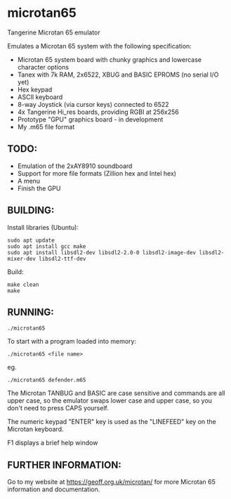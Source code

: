 # microtan65
Tangerine Microtan 65 emulator

Emulates a Microtan 65 system with the following specification:
* Microtan 65 system board with chunky graphics and lowercase character options
* Tanex with 7k RAM, 2x6522, XBUG and BASIC EPROMS (no serial I/O yet)
* Hex keypad
* ASCII keyboard
* 8-way Joystick (via cursor keys) connected to 6522
* 4x Tangerine Hi_res boards, providing RGBI at 256x256
* Prototype "GPU" graphics board - in development
* My .m65 file format

## TODO:
* Emulation of the 2xAY8910 soundboard
* Support for more file formats (Zillion hex and Intel hex)
* A menu
* Finish the GPU

## BUILDING:
Install libraries (Ubuntu):
```
sudo apt update
sudo apt install gcc make
sudo apt install libsdl2-dev libsdl2-2.0-0 libsdl2-image-dev libsdl2-mixer-dev libsdl2-ttf-dev
```

Build:
```
make clean
make
```

## RUNNING:
```
./microtan65
```
To start with a program loaded into memory:
```
./microtan65 <file name>
```
eg.
```
./microtan65 defender.m65
```
The Microtan TANBUG and BASIC are case sensitive and commands are all upper case,
so the emulator swaps lower case and upper case, so you don't need to press
CAPS yourself.

The numeric keypad "ENTER" key is used as the "LINEFEED" key on the Microtan keyboard.

F1 displays a brief help window

## FURTHER INFORMATION:
Go to my website at https://geoff.org.uk/microtan/ for more Microtan 65 information
and documentation.
